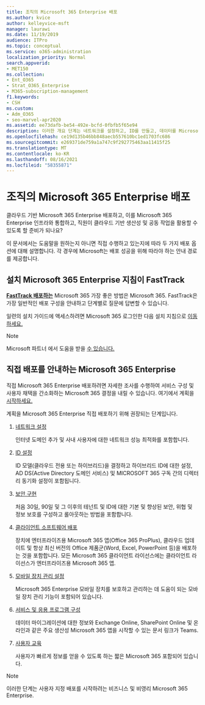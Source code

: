 ```yaml
---
title: 조직의 Microsoft 365 Enterprise 배포
ms.author: kvice
author: kelleyvice-msft
manager: laurawi
ms.date: 11/19/2019
audience: ITPro
ms.topic: conceptual
ms.service: o365-administration
localization_priority: Normal
search.appverid:
- MET150
ms.collection:
- Ent_O365
- Strat_O365_Enterprise
- M365-subscription-management
f1.keywords:
- CSH
ms.custom:
- Adm_O365
- seo-marvel-apr2020
ms.assetid: ee73dafb-be54-492e-bcfd-0fbfb5f65e94
description: 이러한 개요 단계는 네트워크를 설정하고, ID를 만들고, 데이터를 Microsoft 365 앱 마이그레이션하는 데 도움이 하도록 디자인되어 있습니다.
ms.openlocfilehash: ce19d135b46bb848aecb557610bc1ed1703fc686
ms.sourcegitcommit: e269371de759a1a747c9f292775463aa11415f25
ms.translationtype: MT
ms.contentlocale: ko-KR
ms.lasthandoff: 08/16/2021
ms.locfileid: "58355871"
---
```

# <a name="deploy-microsoft-365-enterprise-for-your-organization"></a>조직의 Microsoft 365 Enterprise 배포

클라우드 기반 Microsoft 365 Enterprise 배포하고, 이를 Microsoft 365 Enterprise 인프라와 통합하고, 직원이 클라우드 기반 생산성 및 공동 작업을 활용할 수 있도록 할 준비가 되나요?

이 문서에서는 도움말을 원하는지 아니면 직접 수행하고 있는지에 따라 두 가지 배포 옵션에 대해 설명합니다. 각 경우에 Microsoft는 배포 성공을 위해 따라야 하는 안내 경로를 제공합니다.

## <a name="guided-microsoft-365-enterprise-setup-process-with-fasttrack"></a>설치 Microsoft 365 Enterprise 지침이 FastTrack

**[FastTrack 배포하는](https://www.microsoft.com/fasttrack/microsoft-365)** Microsoft 365 가장 좋은 방법은 Microsoft 365. FastTrack은 가장 일반적인 배포 구성을 안내하고 단계별로 질문에 답변할 수 있습니다. 

일련의 설치 가이드에 액세스하려면 Microsoft 365 로그인한 다음 설치 지침으로 [이동하세요.](https://aka.ms/o365fasttrack)

>[!Note]
>Microsoft 파트너 에서 도움을 받을 [수 있습니다.](https://www.microsoft.com/solution-providers/home)
>

## <a name="do-it-yourself-guided-deployment-of-microsoft-365-enterprise"></a>직접 배포를 안내하는 Microsoft 365 Enterprise

직접 Microsoft 365 Enterprise 배포하려면 자세한 조사를 수행하여 서비스 구성 및 사용자 채택을 간소화하는 Microsoft 365 결정을 내릴 수 있습니다. 여기에서 계획을 [시작하세요.](get-your-organization-ready-for-office-365.md)

계획을 Microsoft 365 Enterprise 직접 배포하기 위해 권장되는 단계입니다.

1. [네트워크 설정](set-up-network-for-microsoft-365.md)

   인터넷 도메인 추가 및 사내 사용자에 대한 네트워크 성능 최적화를 포함합니다.
 
2. [ID 설정](protect-your-global-administrator-accounts.md)

   ID 모델(클라우드 전용 또는 하이브리드)을 결정하고 하이브리드 ID에 대한 설정, AD DS(Active Directory 도메인 서비스) 및 MICROSOFT 365 구독 간의 디렉터리 동기화 설정이 포함됩니다.

3. [보안 구현](/office365/securitycompliance/security-roadmap)

   처음 30일, 90일 및 그 이후의 테넌트 및 ID에 대한 기본 및 향상된 보안, 위협 및 정보 보호를 구성하고 롤아웃하는 방법을 포함합니다.
 
4. [클라이언트 소프트웨어 배포](/DeployOffice/deployment-guide-microsoft-365-apps)

   장치에 엔터프라이즈용 Microsoft 365 앱(Office 365 ProPlus), 클라우드 업데이트 및 항상 최신 버전의 Office 제품군(Word, Excel, PowerPoint 등)을 배포하는 것을 포함합니다. 모든 Microsoft 365 클라이언트 라이선스에는 클라이언트 라이선스가 엔터프라이즈용 Microsoft 365 앱.
 
5. [모바일 장치 관리 설정](https://support.office.com/article/set-up-mobile-device-management-mdm-in-office-365-dd892318-bc44-4eb1-af00-9db5430be3cd)

   Microsoft 365 Enterprise 모바일 장치를 보호하고 관리하는 데 도움이 되는 모바일 장치 관리 기능이 포함되어 있습니다.
 
6. [서비스 및 응용 프로그램 구성](configure-services-and-applications.md)

   데이터 마이그레이션에 대한 정보와 Exchange Online, SharePoint Online 및 온라인과 같은 주요 생산성 Microsoft 365 앱을 시작할 수 있는 문서 링크가 Teams.
 
7. [사용자 교육](/office365/admin/admin-overview/get-started-with-office-365#training-resources-for-your-users)

   사용자가 빠르게 정보를 얻을 수 있도록 하는 짧은 Microsoft 365 포함되어 있습니다.
 

>[!Note]
>이러한 단계는 사용자 지정 [](https://go.microsoft.com/fwlink/?LinkId=627221) 배포를 시작하려는 비즈니스 및 비영리 Microsoft 365 Enterprise. 
>